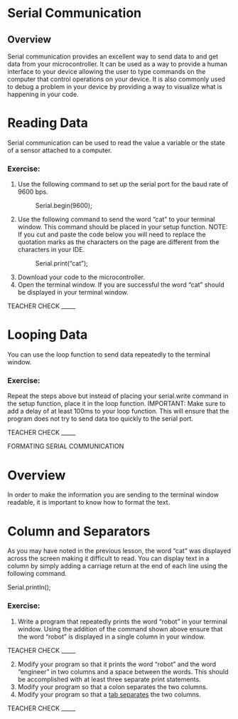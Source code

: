 # Serial Communication

## Overview

Serial communication provides an excellent way to send data to and get data from your microcontroller. It can be used as a way to provide a human interface to your device allowing the user to type commands on the computer that control operations on your device. It is also commonly used to debug a problem in your device by providing a way to visualize what is happening in your code.

# Reading Data

Serial communication can be used to read the value a variable or the state of a sensor attached to a computer.

### Exercise:

1.  Use the following command to set up the serial port for the baud rate of 9600 bps.

                Serial.begin(9600);

2.  Use the following command to send the word “cat” to your terminal window. This command should be placed in your setup function. NOTE: If you cut and paste the code below you will need to replace the quotation marks as the characters on the page are different from the characters in your IDE.

                Serial.print(“cat”);

3.  Download your code to the microcontroller.
4.  Open the terminal window. If you are successful the word “cat” should be displayed in your terminal window.

TEACHER CHECK \_\_\_\_\_

# Looping Data

You can use the loop function to send data repeatedly to the terminal window.

### Exercise:

Repeat the steps above but instead of placing your serial.write command in the setup function, place it in the loop function. IMPORTANT: Make sure to add a delay of at least 100ms to your loop function. This will ensure that the program does not try to send data too quickly to the serial port.

TEACHER CHECK \_\_\_\_\_

FORMATING SERIAL COMMUNICATION

# Overview

In order to make the information you are sending to the terminal window readable, it is important to know how to format the text.

# Column and Separators

As you may have noted in the previous lesson, the word “cat” was displayed across the screen making it difficult to read. You can display text in a column by simply adding a carriage return at the end of each line using the following command.

Serial.println();

### Exercise:

1.  Write a program that repeatedly prints the word “robot” in your terminal window. Using the addition of the command shown above ensure that the word “robot” is displayed in a single column in your window.

TEACHER CHECK \_\_\_\_\_

2.  Modify your program so that it prints the word “robot” and the word “engineer” in two columns and a space between the words. This should be accomplished with at least three separate print statements.
3.  Modify your program so that a colon separates the two columns.
4.  Modify your program so that a [tab separates](https://www.google.com/url?q=https://docs.google.com/document/d/1BmZbXzxnD2j17QToSZ9jeZmnP7burwfksfQq2v4zu-Y/edit%23heading%3Dh.idcad0tlxp8n&sa=D&ust=1587613173880000) the two columns.

TEACHER CHECK \_\_\_\_\_

